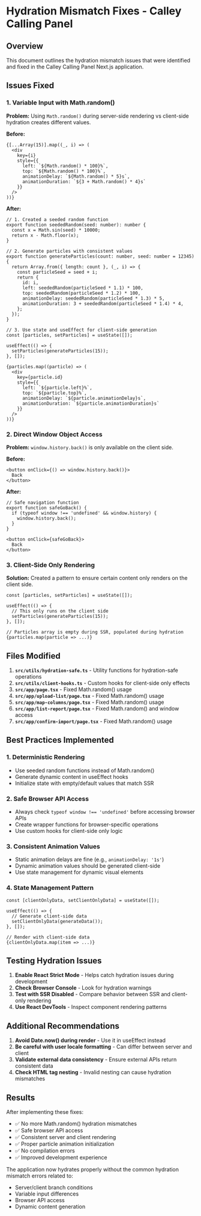# Hydration Mismatch Fixes - Calley Calling Panel

## Overview
This document outlines the hydration mismatch issues that were identified and fixed in the Calley Calling Panel Next.js application.

## Issues Fixed

### 1. **Variable Input with Math.random()**
**Problem:** Using `Math.random()` during server-side rendering vs client-side hydration creates different values.

**Before:**
```tsx
{[...Array(15)].map((_, i) => (
  <div
    key={i}
    style={{
      left: `${Math.random() * 100}%`,
      top: `${Math.random() * 100}%`,
      animationDelay: `${Math.random() * 5}s`,
      animationDuration: `${3 + Math.random() * 4}s`
    }}
  />
))}
```

**After:**
```tsx
// 1. Created a seeded random function
export function seededRandom(seed: number): number {
  const x = Math.sin(seed) * 10000;
  return x - Math.floor(x);
}

// 2. Generate particles with consistent values
export function generateParticles(count: number, seed: number = 12345) {
  return Array.from({ length: count }, (_, i) => {
    const particleSeed = seed + i;
    return {
      id: i,
      left: seededRandom(particleSeed * 1.1) * 100,
      top: seededRandom(particleSeed * 1.2) * 100,
      animationDelay: seededRandom(particleSeed * 1.3) * 5,
      animationDuration: 3 + seededRandom(particleSeed * 1.4) * 4,
    };
  });
}

// 3. Use state and useEffect for client-side generation
const [particles, setParticles] = useState([]);

useEffect(() => {
  setParticles(generateParticles(15));
}, []);

{particles.map((particle) => (
  <div
    key={particle.id}
    style={{
      left: `${particle.left}%`,
      top: `${particle.top}%`,
      animationDelay: `${particle.animationDelay}s`,
      animationDuration: `${particle.animationDuration}s`
    }}
  />
))}
```

### 2. **Direct Window Object Access**
**Problem:** `window.history.back()` is only available on the client side.

**Before:**
```tsx
<button onClick={() => window.history.back()}>
  Back
</button>
```

**After:**
```tsx
// Safe navigation function
export function safeGoBack() {
  if (typeof window !== 'undefined' && window.history) {
    window.history.back();
  }
}

<button onClick={safeGoBack}>
  Back
</button>
```

### 3. **Client-Side Only Rendering**
**Solution:** Created a pattern to ensure certain content only renders on the client side.

```tsx
const [particles, setParticles] = useState([]);

useEffect(() => {
  // This only runs on the client side
  setParticles(generateParticles(15));
}, []);

// Particles array is empty during SSR, populated during hydration
{particles.map(particle => ...)}
```

## Files Modified

1. **`src/utils/hydration-safe.ts`** - Utility functions for hydration-safe operations
2. **`src/utils/client-hooks.ts`** - Custom hooks for client-side only effects
3. **`src/app/page.tsx`** - Fixed Math.random() usage
4. **`src/app/upload-list/page.tsx`** - Fixed Math.random() usage
5. **`src/app/map-columns/page.tsx`** - Fixed Math.random() usage
6. **`src/app/list-report/page.tsx`** - Fixed Math.random() and window access
7. **`src/app/confirm-import/page.tsx`** - Fixed Math.random() usage

## Best Practices Implemented

### 1. **Deterministic Rendering**
- Use seeded random functions instead of Math.random()
- Generate dynamic content in useEffect hooks
- Initialize state with empty/default values that match SSR

### 2. **Safe Browser API Access**
- Always check `typeof window !== 'undefined'` before accessing browser APIs
- Create wrapper functions for browser-specific operations
- Use custom hooks for client-side only logic

### 3. **Consistent Animation Values**
- Static animation delays are fine (e.g., `animationDelay: '1s'`)
- Dynamic animation values should be generated client-side
- Use state management for dynamic visual elements

### 4. **State Management Pattern**
```tsx
const [clientOnlyData, setClientOnlyData] = useState([]);

useEffect(() => {
  // Generate client-side data
  setClientOnlyData(generateData());
}, []);

// Render with client-side data
{clientOnlyData.map(item => ...)}
```

## Testing Hydration Issues

1. **Enable React Strict Mode** - Helps catch hydration issues during development
2. **Check Browser Console** - Look for hydration warnings
3. **Test with SSR Disabled** - Compare behavior between SSR and client-only rendering
4. **Use React DevTools** - Inspect component rendering patterns

## Additional Recommendations

1. **Avoid Date.now() during render** - Use it in useEffect instead
2. **Be careful with user locale formatting** - Can differ between server and client
3. **Validate external data consistency** - Ensure external APIs return consistent data
4. **Check HTML tag nesting** - Invalid nesting can cause hydration mismatches

## Results

After implementing these fixes:
- ✅ No more Math.random() hydration mismatches
- ✅ Safe browser API access
- ✅ Consistent server and client rendering
- ✅ Proper particle animation initialization
- ✅ No compilation errors
- ✅ Improved development experience

The application now hydrates properly without the common hydration mismatch errors related to:
- Server/client branch conditions
- Variable input differences
- Browser API access
- Dynamic content generation
